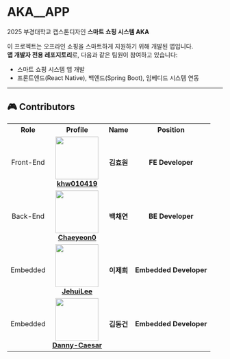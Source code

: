 # AKA__APP
2025 부경대학교 캡스톤디자인 **스마트 쇼핑 시스템 AKA**

이 프로젝트는 오프라인 쇼핑을 스마트하게 지원하기 위해 개발된 앱입니다.  
**앱 개발자 전용 레포지토리**로, 다음과 같은 팀원이 참여하고 있습니다:

- 스마트 쇼핑 시스템 앱 개발
- 프론트엔드(React Native), 백엔드(Spring Boot), 임베디드 시스템 연동

---

## 🎮 Contributors

<table>
  <tr>
    <th>Role</th>
    <th>Profile</th>
    <th>Name</th>
    <th>Position</th>
  </tr>
  <tr>
    <td align="center">Front-End</td>
    <td align="center">
      <a href="https://github.com/khw010419">
        <img src="https://avatars.githubusercontent.com/khw010419" height="100" width="100"><br/>
        <strong>khw010419</strong>
      </a>
    </td>
    <td align="center"><strong>김효원</strong></td>
    <td align="center"><strong>FE Developer</strong></td>
  </tr>
  <tr>
    <td align="center">Back-End</td>
    <td align="center">
      <a href="https://github.com/Chaeyeon0">
        <img src="https://avatars.githubusercontent.com/Chaeyeon0" height="100" width="100"><br/>
        <strong>Chaeyeon0</strong>
      </a>
    </td>
    <td align="center"><strong>백채연</strong></td>
    <td align="center"><strong>BE Developer</strong></td>
  </tr>
  <tr>
    <td align="center">Embedded</td>
    <td align="center">
      <a href="https://github.com/JehuiLee">
        <img src="https://avatars.githubusercontent.com/JehuiLee" height="100" width="100"><br/>
        <strong>JehuiLee</strong>
      </a>
    </td>
    <td align="center"><strong>이제희</strong></td>
    <td align="center"><strong>Embedded Developer</strong></td>
  </tr>
  <tr>
    <td align="center">Embedded</td>
    <td align="center">
      <a href="https://github.com/Danny-Caesar">
        <img src="https://avatars.githubusercontent.com/Danny-Caesar" height="100" width="100"><br/>
        <strong>Danny-Caesar</strong>
      </a>
    </td>
    <td align="center"><strong>김동건</strong></td>
    <td align="center"><strong>Embedded Developer</strong></td>
  </tr>
</table>
